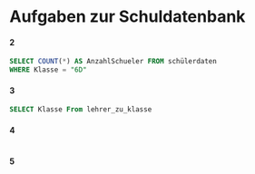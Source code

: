 # Aufgaben zur Schuldatenbank
#### 2
```SQL
SELECT COUNT(*) AS AnzahlSchueler FROM schülerdaten
WHERE Klasse = "6D"
```
#### 3
```SQL
SELECT Klasse From lehrer_zu_klasse 

```
#### 4
```SQL
```
#### 5
```SQL
```